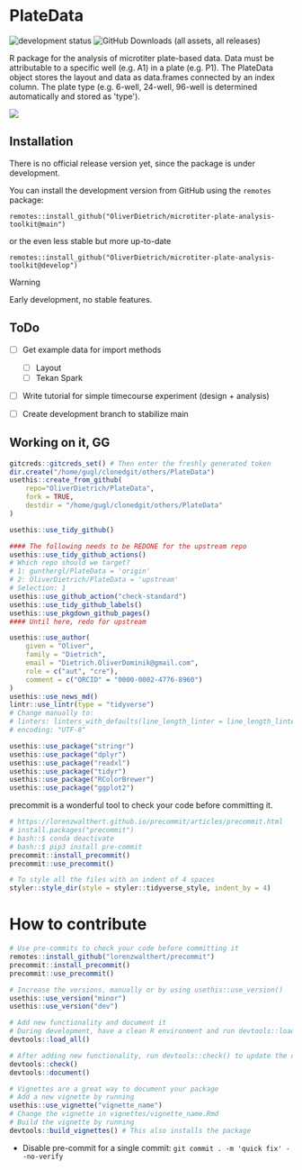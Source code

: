 # PlateData
![development status](https://img.shields.io/badge/status-under_development-orange)
![GitHub Downloads (all assets, all releases)](https://img.shields.io/github/downloads/OliverDietrich/microtiter-plate-analysis-toolkit/total)

R package for the analysis of microtiter plate-based data. Data must be attributable to a specific well (e.g. A1) in a plate (e.g. P1). The PlateData object stores the layout and data as data.frames connected by an index column. The plate type (e.g. 6-well, 24-well, 96-well is determined automatically and stored as 'type').

<img src="img/overview.png"/>

## Installation
There is no official release version yet, since the package is under development.

You can install the development version from GitHub using the `remotes` package:
```
remotes::install_github("OliverDietrich/microtiter-plate-analysis-toolkit@main")
```
or the even less stable but more up-to-date
```
remotes::install_github("OliverDietrich/microtiter-plate-analysis-toolkit@develop")
```

> [!WARNING]
> Early development, no stable features.
> 
## ToDo
- [ ] Get example data for import methods
  - [ ] Layout
  - [ ] Tekan Spark
- [ ] Write tutorial for simple timecourse experiment (design + analysis)
- [ ] Create development branch to stabilize main


## Working on it, GG
```r
gitcreds::gitcreds_set() # Then enter the freshly generated token
dir.create("/home/gugl/clonedgit/others/PlateData")
usethis::create_from_github(
    repo="OliverDietrich/PlateData", 
    fork = TRUE, 
    destdir = "/home/gugl/clonedgit/others/PlateData"
)

usethis::use_tidy_github()

#### The following needs to be REDONE for the upstream repo
usethis::use_tidy_github_actions()
# Which repo should we target? 
# 1: gunthergl/PlateData = 'origin'
# 2: OliverDietrich/PlateData = 'upstream'
# Selection: 1
usethis::use_github_action("check-standard")
usethis::use_tidy_github_labels()
usethis::use_pkgdown_github_pages()
#### Until here, redo for upstream

usethis::use_author(
    given = "Oliver",
    family = "Dietrich",
    email = "Dietrich.OliverDominik@gmail.com",
    role = c("aut", "cre"),
    comment = c("ORCID" = "0000-0002-4776-8960")
)
usethis::use_news_md()
lintr::use_lintr(type = "tidyverse")
# Change manually to:
# linters: linters_with_defaults(line_length_linter = line_length_linter(120),indentation_linter = indentation_linter(4)) # see vignette("lintr")
# encoding: "UTF-8"

usethis::use_package("stringr")
usethis::use_package("dplyr")
usethis::use_package("readxl")
usethis::use_package("tidyr")
usethis::use_package("RColorBrewer")
usethis::use_package("ggplot2")
```


precommit is a wonderful tool to check your code before committing it. 
```r
# https://lorenzwalthert.github.io/precommit/articles/precommit.html
# install.packages("precommit")
# bash::$ conda deactivate
# bash::$ pip3 install pre-commit
precommit::install_precommit()
precommit::use_precommit()

# To style all the files with an indent of 4 spaces
styler::style_dir(style = styler::tidyverse_style, indent_by = 4)
```




# How to contribute

```r
# Use pre-commits to check your code before committing it
remotes::install_github("lorenzwalthert/precommit")
precommit::install_precommit()
precommit::use_precommit()

# Increase the versions, manually or by using usethis::use_version()
usethis::use_version("minor")
usethis::use_version("dev")

# Add new functionality and document it
# During development, have a clean R environment and run devtools::load_all() to load the current status of the package
devtools::load_all()

# After adding new functionality, run devtools::check() to update the documentation
devtools::check()
devtools::document()

# Vignettes are a great way to document your package
# Add a new vignette by running
usethis::use_vignette("vignette_name")
# Change the vignette in vignettes/vignette_name.Rmd
# Build the vignette by running
devtools::build_vignettes() # This also installs the package

```

- Disable pre-commit for a single commit: ``git commit . -m 'quick fix' --no-verify``
